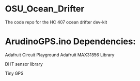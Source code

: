# OSU_Ocean_Drifter
The code repo for the HC 407 ocean drifter dev-kit


# ArudinoGPS.ino Dependencies:

Adafruit Circuit Playground
Adafruit MAX31856 Library

DHT sensor library

Tiny GPS
